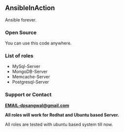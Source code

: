 ## AnsibleInAction
Ansible forever.

### Open Source
You can use this code anywhere.

### List of roles
* MySql-Server
* MongoDB-Server
* Memcache-Server
* Postgresql-Server

### Support or Contact
**EMAIL-dpsangwal@gmail.com**

**All roles will work for Redhat and Ubuntu based Server.**

All roles are tested with ubuntu based system till now.